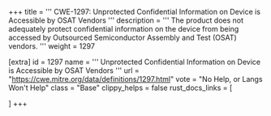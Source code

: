 +++
title = '''
CWE-1297: Unprotected Confidential Information on Device is Accessible by OSAT Vendors
'''
description	= '''
The product does not adequately protect confidential information on the device from being accessed by Outsourced Semiconductor Assembly and Test (OSAT) vendors.
'''
weight = 1297

[extra]
id = 1297
name = '''
Unprotected Confidential Information on Device is Accessible by OSAT Vendors
'''
url = "https://cwe.mitre.org/data/definitions/1297.html"
vote = "No Help, or Langs Won't Help"
class = "Base"
clippy_helps = false
rust_docs_links = [
	
]
+++
